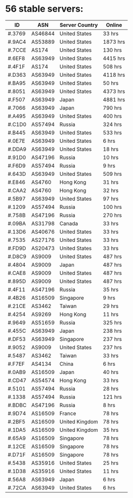 # 56 stable servers:

| ID | ASN | Server Country | Online |
| ------ | ------ | ------ | ------ |
| #.3769 | AS46844 | United States | 33 hrs |
| #.9AC4 | AS53889 | United States | 1873 hrs |
| #.7CCE | AS174 | United States | 130 hrs |
| #.6EF8 | AS63949 | United States | 4415 hrs |
| #.4F1F | AS174 | United States | 508 hrs |
| #.D363 | AS63949 | United States | 4118 hrs |
| #.BA95 | AS63949 | United States | 50 hrs |
| #.8051 | AS63949 | United States | 4373 hrs |
| #.F507 | AS63949 | Japan | 4881 hrs |
| #.7066 | AS63949 | Japan | 790 hrs |
| #.A495 | AS63949 | United States | 400 hrs |
| #.C1D0 | AS57494 | Russia | 324 hrs |
| #.B445 | AS63949 | United States | 533 hrs |
| #.0E7E | AS63949 | United States | 6 hrs |
| #.DDA9 | AS63949 | United States | 18 hrs |
| #.91D0 | AS47196 | Russia | 10 hrs |
| #.F6D9 | AS57494 | Russia | 9 hrs |
| #.643D | AS63949 | United States | 509 hrs |
| #.E846 | AS4760 | Hong Kong | 31 hrs |
| #.CAA2 | AS4760 | Hong Kong | 32 hrs |
| #.5B97 | AS63949 | United States | 97 hrs |
| #.1209 | AS57494 | Russia | 100 hrs |
| #.758B | AS47196 | Russia | 270 hrs |
| #.09BA | AS31798 | Canada | 33 hrs |
| #.13D6 | AS40676 | United States | 33 hrs |
| #.7535 | AS27176 | United States | 33 hrs |
| #.FD9D | AS20473 | United States | 33 hrs |
| #.D8C9 | AS9009 | United States | 487 hrs |
| #.4804 | AS9009 | Japan | 487 hrs |
| #.CAE8 | AS9009 | United States | 487 hrs |
| #.895D | AS9009 | United States | 487 hrs |
| #.4F11 | AS47196 | Russia | 35 hrs |
| #.4B26 | AS16509 | Singapore | 9 hrs |
| #.21CE | AS3462 | Taiwan | 29 hrs |
| #.4254 | AS9269 | Hong Kong | 11 hrs |
| #.9649 | AS51659 | Russia | 325 hrs |
| #.455C | AS63949 | Japan | 238 hrs |
| #.DF53 | AS63949 | Singapore | 237 hrs |
| #.9052 | AS9009 | United States | 237 hrs |
| #.5487 | AS3462 | Taiwan | 33 hrs |
| #.F7EF | AS4134 | China | 6 hrs |
| #.0AB9 | AS16509 | Japan | 40 hrs |
| #.CD47 | AS54574 | Hong Kong | 33 hrs |
| #.5101 | AS57494 | Russia | 28 hrs |
| #.1338 | AS57494 | Russia | 121 hrs |
| #.BDBC | AS47196 | Russia | 8 hrs |
| #.9D74 | AS16509 | France | 78 hrs |
| #.2BF5 | AS16509 | United Kingdom | 78 hrs |
| #.1DA5 | AS16509 | United Kingdom | 35 hrs |
| #.65A9 | AS16509 | Singapore | 78 hrs |
| #.12CE | AS16509 | Singapore | 78 hrs |
| #.D71F | AS16509 | Singapore | 78 hrs |
| #.5438 | AS35916 | United States | 25 hrs |
| #.1D38 | AS35916 | United States | 11 hrs |
| #.56A8 | AS63949 | Japan | 6 hrs |
| #.72CA | AS63949 | United States | 6 hrs |

